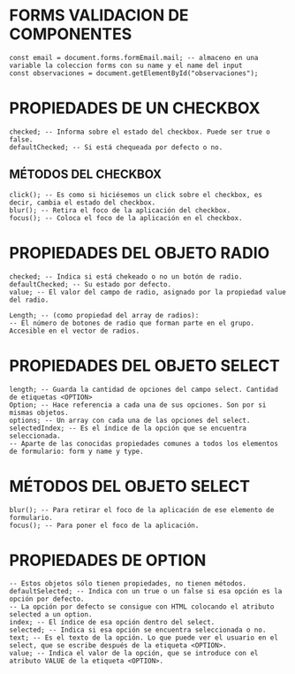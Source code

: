 # FORMS VALIDACION DE COMPONENTES
    const email = document.forms.formEmail.mail; -- almaceno en una variable la coleccion forms con su name y el name del input
    const observaciones = document.getElementById("observaciones");

# PROPIEDADES DE UN CHECKBOX 
    checked; -- Informa sobre el estado del checkbox. Puede ser true o false.
    defaultChecked; -- Si está chequeada por defecto o no.
## MÉTODOS DEL CHECKBOX
    click(); -- Es como si hiciésemos un click sobre el checkbox, es decir, cambia el estado del checkbox.
    blur(); -- Retira el foco de la aplicación del checkbox.
    focus(); -- Coloca el foco de la aplicación en el checkbox.

# PROPIEDADES DEL OBJETO RADIO
    checked; -- Indica si está chekeado o no un botón de radio.
    defaultChecked; -- Su estado por defecto.
    value; -- El valor del campo de radio, asignado por la propiedad value del radio.

    Length; -- (como propiedad del array de radios):
    -- El número de botones de radio que forman parte en el grupo. Accesible en el vector de radios.

# PROPIEDADES DEL OBJETO SELECT
    length; -- Guarda la cantidad de opciones del campo select. Cantidad de etiquetas <OPTION>
    Option; -- Hace referencia a cada una de sus opciones. Son por si mismas objetos.
    options; -- Un array con cada una de las opciones del select.
    selectedIndex; -- Es el índice de la opción que se encuentra seleccionada.
    -- Aparte de las conocidas propiedades comunes a todos los elementos de formulario: form y name y type.

# MÉTODOS DEL OBJETO SELECT
    blur(); -- Para retirar el foco de la aplicación de ese elemento de formulario.
    focus(); -- Para poner el foco de la aplicación.

# PROPIEDADES DE OPTION
    -- Estos objetos sólo tienen propiedades, no tienen métodos.
    defaultSelected; -- Indica con un true o un false si esa opción es la opción por defecto.
    -- La opción por defecto se consigue con HTML colocando el atributo selected a un option.
    index; -- El índice de esa opción dentro del select.
    selected; -- Indica si esa opción se encuentra seleccionada o no.
    text; -- Es el texto de la opción. Lo que puede ver el usuario en el select, que se escribe después de la etiqueta <OPTION>.
    value; -- Indica el valor de la opción, que se introduce con el atributo VALUE de la etiqueta <OPTION>.
